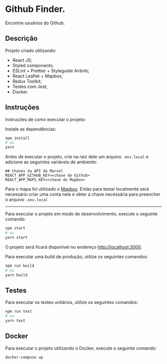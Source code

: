 # Github Finder.

Encontre usuários do Github.

## Descrição

Projeto criado utilizando:

- React JS;
- Styled components;
- ESLint + Prettier + Styleguide Airbnb;
- React Leaflet + Mapbox;
- Redux Toolkit;
- Testes com Jest;
- Docker.

## Instruções
Instruções de como executar o projeto:


Instale as dependências:
```bash
npm install
# ou
yarn
```

Antes de executar o projeto, crie na raiz dele um arquivo `.env.local` e adicione as seguintes variáveis de ambiente:

```
## Chaves da API da Marvel
REACT_APP_GITHUB_KEY=<chave do Github>
REACT_APP_MAPS_KEY=<chave do Mapbox>
```

Para o mapa foi utilizado o [Mapbox](https://www.mapbox.com/). Então para testar localmente será necessário criar uma conta nele e obter a chave necessária para preencher o arquivo `.env.local`

---
Para executar o projeto em modo de desenvolvimento, execute o seguinte comando:

```bash
npm start
# ou
yarn start
```

O projeto será ficará disponível no endereço [http://localhost:3000](http://localhost:3000).

Para executar uma build de produção, utilize os seguintes comandos:

```bash
npm run build
# ou
yarn build
```

## Testes

Para executar os testes unitários, utilize os seguintes comandos:

```bash
npm run test
# ou
yarn test
```

## Docker

Para executar o projeto utilizando o Docker, execute o seguinte comando:

```bash
docker-compose up
```
